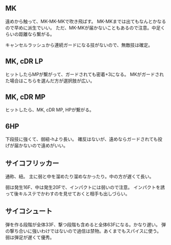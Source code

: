 ## MK

遠めから触って、MK-MK-MKで吹き飛ばす。
MK-MKまでは出てもなんとかなるので早めに派生でいい。
ただ、MK-MKが届かないこともあるので注意。中足くらいの距離なら繋がる。

キャンセルラッシュから連続ガードになる技がないので、無敵技は確定。

## MK, cDR LP

ヒットしたらMPが繋がって、ガードされても密着+3になる。
MKがガードされた場合はこちらを選んだ方が選択肢が広い。

## MK, cDR MP

ヒットしたら、MK, cDR MP, HPが繋がる。

## 6HP

下段技に強くて、弱紐-hより長い。
確反はないが、遠めならガードされても投げが届かないので遠めがいい。

## サイコフリッカー

通称、紐。
主に弱と中を溜めたり溜めなかったり。中の方が遅くて長い。

弱は発生16F、中は発生20Fで、インパクトには弱いので注意。
インパクトを誘って後キルステでかわすのを見せておくと相手も出しづらい。

## サイコシュート

弾を作る段階が全体33F、撃つ段階も含めると全体63Fになる。かなり遅い。
弾の撃ち合いに強いわけではないので過信は禁物。あくまでもスパイスに使う。
弱は弾足が遅くて優秀。
